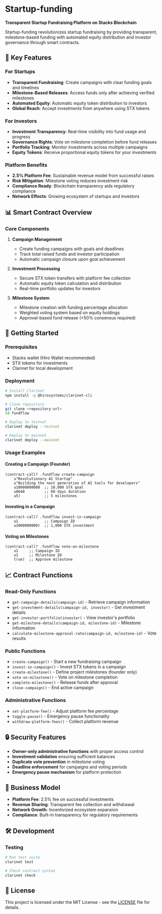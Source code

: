 # Startup-funding

**Transparent Startup Fundraising Platform on Stacks Blockchain**

Startup-funding revolutionizes startup fundraising by providing transparent, milestone-based funding with automated equity distribution and investor governance through smart contracts.

## 🌟 Key Features

### For Startups

- **Transparent Fundraising**: Create campaigns with clear funding goals and timelines
- **Milestone-Based Releases**: Access funds only after achieving verified milestones
- **Automated Equity**: Automatic equity token distribution to investors
- **Global Reach**: Accept investments from anywhere using STX tokens

### For Investors

- **Investment Transparency**: Real-time visibility into fund usage and progress
- **Governance Rights**: Vote on milestone completion before fund releases
- **Portfolio Tracking**: Monitor investments across multiple campaigns
- **Equity Tokens**: Receive proportional equity tokens for your investments

### Platform Benefits

- **2.5% Platform Fee**: Sustainable revenue model from successful raises
- **Risk Mitigation**: Milestone voting reduces investment risk
- **Compliance Ready**: Blockchain transparency aids regulatory compliance
- **Network Effects**: Growing ecosystem of startups and investors

## 📊 Smart Contract Overview

### Core Components

1. **Campaign Management**

   - Create funding campaigns with goals and deadlines
   - Track total raised funds and investor participation
   - Automatic campaign closure upon goal achievement

2. **Investment Processing**

   - Secure STX token transfers with platform fee collection
   - Automatic equity token calculation and distribution
   - Real-time portfolio updates for investors

3. **Milestone System**
   - Milestone creation with funding percentage allocation
   - Weighted voting system based on equity holdings
   - Approval-based fund release (>50% consensus required)

## 🚀 Getting Started

### Prerequisites

- Stacks wallet (Hiro Wallet recommended)
- STX tokens for investments
- Clarinet for local development

### Deployment

```bash
# Install Clarinet
npm install -g @hirosystems/clarinet-cli

# Clone repository
git clone <repository-url>
cd fundflow

# Deploy to testnet
clarinet deploy --testnet

# Deploy to mainnet
clarinet deploy --mainnet
```

### Usage Examples

#### Creating a Campaign (Founder)

```clarity
(contract-call? .fundflow create-campaign
    u"Revolutionary AI Startup"
    u"Building the next generation of AI tools for developers"
    u10000000000  ;; 10,000 STX goal
    u8640         ;; 60 days duration
    u5)           ;; 5 milestones
```

#### Investing in a Campaign

```clarity
(contract-call? .fundflow invest-in-campaign
    u1            ;; Campaign ID
    u1000000000)  ;; 1,000 STX investment
```

#### Voting on Milestones

```clarity
(contract-call? .fundflow vote-on-milestone
    u1     ;; Campaign ID
    u1     ;; Milestone ID
    true)  ;; Approve milestone
```

## 📈 Contract Functions

### Read-Only Functions

- `get-campaign-details(campaign-id)` - Retrieve campaign information
- `get-investment-details(campaign-id, investor)` - Get investment details
- `get-investor-portfolio(investor)` - View investor's portfolio
- `get-milestone-details(campaign-id, milestone-id)` - Milestone information
- `calculate-milestone-approval-rate(campaign-id, milestone-id)` - Vote results

### Public Functions

- `create-campaign()` - Start a new fundraising campaign
- `invest-in-campaign()` - Invest STX tokens in a campaign
- `create-milestone()` - Define project milestones (founder only)
- `vote-on-milestone()` - Vote on milestone completion
- `complete-milestone()` - Release funds after approval
- `close-campaign()` - End active campaign

### Administrative Functions

- `set-platform-fee()` - Adjust platform fee percentage
- `toggle-pause()` - Emergency pause functionality
- `withdraw-platform-fees()` - Collect platform revenue

## 🔒 Security Features

- **Owner-only administrative functions** with proper access control
- **Investment validation** ensuring sufficient balances
- **Duplicate vote prevention** in milestone voting
- **Deadline enforcement** for campaigns and voting periods
- **Emergency pause mechanism** for platform protection

## 💼 Business Model

- **Platform Fee**: 2.5% fee on successful investments
- **Revenue Sharing**: Transparent fee collection and withdrawal
- **Network Growth**: Incentivized ecosystem expansion
- **Compliance**: Built-in transparency for regulatory requirements

## 🛠️ Development

### Testing

```bash
# Run test suite
clarinet test

# Check contract syntax
clarinet check
```

## 📄 License

This project is licensed under the MIT License - see the [LICENSE](LICENSE) file for details.
